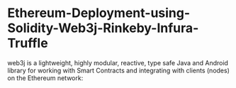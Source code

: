 # Ethereum-Deployment-using-Solidity-Web3j-Rinkeby-Infura-Truffle
web3j is a lightweight, highly modular, reactive, type safe Java and Android library for working with Smart Contracts and integrating with clients (nodes) on the Ethereum network:
